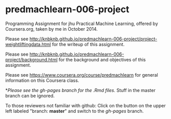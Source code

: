predmachlearn-006-project
=========================

Programming Assignment for jhu Practical Machine Learning, offered by Coursera.org, taken by me in October 2014.




Please see http://knbknb.github.io/predmachlearn-006-project/project-weightliftingdata.html for the writeup of this assignment.


Please see http://knbknb.github.io/predmachlearn-006-project/background.html for the background and objectives of this assignment.

Please see https://www.coursera.org/course/predmachlearn for general information on this Coursera class.

**Please see the gh-pages branch for the *.Rmd files.** Stuff in the master branch can be ignored. 

To those reviewers not familiar with github: Click on the button on the upper left labeled "branch: **master**" and switch to the *gh-pages* branch.
